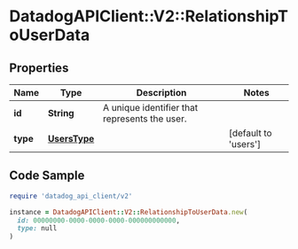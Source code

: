# DatadogAPIClient::V2::RelationshipToUserData

## Properties

| Name | Type | Description | Notes |
| ---- | ---- | ----------- | ----- |
| **id** | **String** | A unique identifier that represents the user. |  |
| **type** | [**UsersType**](UsersType.md) |  | [default to &#39;users&#39;] |

## Code Sample

```ruby
require 'datadog_api_client/v2'

instance = DatadogAPIClient::V2::RelationshipToUserData.new(
  id: 00000000-0000-0000-0000-000000000000,
  type: null
)
```

